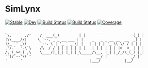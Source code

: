 # SimLynx

[![Stable](https://img.shields.io/badge/docs-stable-blue.svg)](https://trystankaes.github.io/SimLynx.jl/stable)
[![Dev](https://img.shields.io/badge/docs-dev-blue.svg)](https://trystankaes.github.io/SimLynx.jl/dev)
[![Build Status](https://travis-ci.com/trystankaes/SimLynx.jl.svg?branch=master)](https://travis-ci.com/trystankaes/SimLynx.jl)
[![Build Status](https://ci.appveyor.com/api/projects/status/github/trystankaes/SimLynx.jl?svg=true)](https://ci.appveyor.com/project/trystankaes/SimLynx-jl)
[![Coverage](https://codecov.io/gh/trystankaes/SimLynx.jl/branch/master/graph/badge.svg)](https://codecov.io/gh/trystankaes/SimLynx.jl)

```
_____ _           _                        _ _
`\.      ,/'    /  ___(_)         | |                      (_) |
|\\____//|     \ `--. _ _ __ ___ | |    _   _ _ __ __  __  _| |
)/_ `' _\(      `--. \ | '_ ` _ \| |   | | | | '_ \\ \/ / | | |
,'/-`__'-\`\    /\__/ / | | | | | | |___| |_| | | | |>  < _| | |
/. (_><_) ,\    \____/|_|_| |_| |_\_____/\__, |_| |_/_/\_(_) |_|
'`)/`--'\(`'                              __/ |           _/ |
'      '                               |___/           |__/
```
